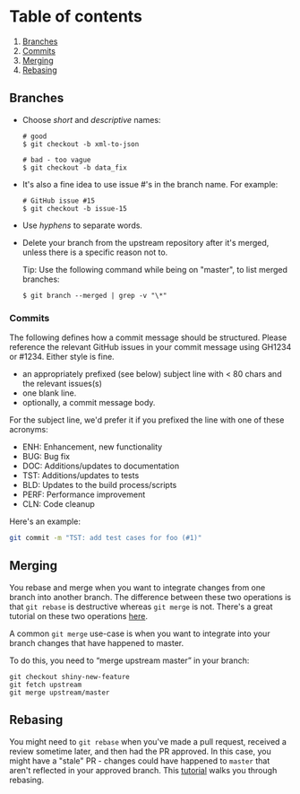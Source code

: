 # Table of contents

1. [Branches](#branches)
2. [Commits](#commits)
3. [Merging](#merging)
4. [Rebasing](#rebasing)

## Branches

* Choose *short* and *descriptive* names:

  ```shell
  # good
  $ git checkout -b xml-to-json

  # bad - too vague
  $ git checkout -b data_fix
  ```

* It's also a fine idea to use issue #'s in the branch name. For example:

  ```shell
  # GitHub issue #15
  $ git checkout -b issue-15
  ```

* Use *hyphens* to separate words.

* Delete your branch from the upstream repository after it's merged, unless
  there is a specific reason not to.

  Tip: Use the following command while being on "master", to list merged
  branches:

  ```shell
  $ git branch --merged | grep -v "\*"
  ```

### Commits
The following defines how a commit message should be structured. Please reference the relevant GitHub issues in your commit message using GH1234 or #1234. Either style is fine.

 - an appropriately prefixed (see below) subject line with < 80 chars and the relevant issues(s)
 - one blank line.
 - optionally, a commit message body.

For the subject line, we'd prefer it if you prefixed the line with one of these acronyms:

 - ENH: Enhancement, new functionality
 - BUG: Bug fix
 - DOC: Additions/updates to documentation
 - TST: Additions/updates to tests
 - BLD: Updates to the build process/scripts
 - PERF: Performance improvement
 - CLN: Code cleanup

Here's an example:
```bash
git commit -m "TST: add test cases for foo (#1)"
```

## Merging
You rebase and merge when you want to integrate changes from one branch into another branch. The difference
between these two operations is that `git rebase` is destructive whereas `git merge` is not. There's
a great tutorial on these two operations [here](https://www.atlassian.com/git/tutorials/merging-vs-rebasing).

A common `git merge` use-case is when you want to integrate into your branch changes that have happened to master.

To do this, you need to “merge upstream master” in your branch:
  ```
  git checkout shiny-new-feature
  git fetch upstream
  git merge upstream/master
  ```
## Rebasing  
You might need to `git rebase` when you've made a pull request, received a review sometime later, and then had the PR
approved. In this case, you might have a "stale" PR - changes could have happened to `master` that aren't reflected in 
your approved branch. This [tutorial](https://github.com/edx/edx-platform/wiki/How-to-Rebase-a-Pull-Request) walks you 
through rebasing.

